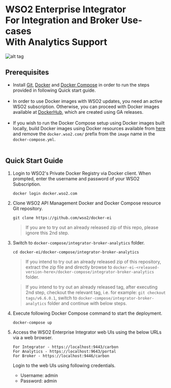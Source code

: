 # WSO2 Enterprise Integrator <br> For Integration and Broker Use-cases <br> With Analytics Support

![alt tag](deployment-diagram.png)

## Prerequisites

 * Install [Git](https://git-scm.com/book/en/v2/Getting-Started-Installing-Git), [Docker](https://www.docker.com/get-docker) and [Docker Compose](https://docs.docker.com/compose/install/#install-compose)
   in order to run the steps provided in following Quick start guide. <br><br>
 * In order to use Docker images with WSO2 updates, you need an active WSO2 subscription.
   Otherwise, you can proceed with Docker images available at [DockerHub](https://hub.docker.com/u/wso2/), which are created using GA releases.<br><br>
 * If you wish to run the Docker Compose setup using Docker images built locally, build Docker images using Docker resources available from [here](../../dockerfiles/) and
   remove the `docker.wso2.com/` prefix from the `image` name in the `docker-compose.yml`. <br><br>

## Quick Start Guide

1. Login to WSO2's Private Docker Registry via Docker client. When prompted, enter the username and password of your WSO2 Subscription.

   ```
   docker login docker.wso2.com
   ```

2. Clone WSO2 API Management Docker and Docker Compose resource Git repository.

   ```
   git clone https://github.com/wso2/docker-ei
   ```
   
   > If you are to try out an already released zip of this repo, please ignore this 2nd step. 

3. Switch to `docker-compose/integrator-broker-analytics` folder.

   ```
   cd docker-ei/docker-compose/integrator-broker-analytics
   ```
   
   > If you intend to try out an already released zip of this repository, extract the zip file and directly browse to
   `docker-ei-<released-version-here>/docker-compose/integrator-broker-analytics` folder. 
     
   > If you intend to try out an already released tag, after executing 2nd step, checkout the relevant tag, 
    i.e. for example: `git checkout tags/v6.6.0.1`, switch to `docker-compose/integrator-broker-analytics` folder and continue with below steps.

4. Execute following Docker Compose command to start the deployment.

   ```
   docker-compose up
   ```

5. Access the WSO2 Enterprise Integrator web UIs using the below URLs via a web browser.

     ```
     For Integrator - https://localhost:9443/carbon
     For Analytics - https://localhost:9643/portal
     For Broker - https://localhost:9446/carbon
     ```
   
   Login to the web UIs using following credentials.
   
   * Username: admin <br>
   * Password: admin
